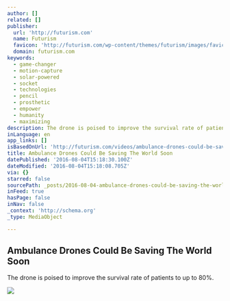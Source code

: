 ```yaml
---
author: []
related: []
publisher:
  url: 'http://futurism.com'
  name: Futurism
  favicon: 'http://futurism.com/wp-content/themes/futurism/images/favicon.png?v=3434'
  domain: futurism.com
keywords:
  - game-changer
  - motion-capture
  - solar-powered
  - socket
  - technologies
  - pencil
  - prosthetic
  - empower
  - humanity
  - maximizing
description: The drone is poised to improve the survival rate of patients to up to 80%.
inLanguage: en
app_links: []
isBasedOnUrl: 'http://futurism.com/videos/ambulance-drones-could-be-saving-the-world-soon/'
title: Ambulance Drones Could Be Saving The World Soon
datePublished: '2016-08-04T15:18:30.100Z'
dateModified: '2016-08-04T15:18:08.705Z'
via: {}
starred: false
sourcePath: _posts/2016-08-04-ambulance-drones-could-be-saving-the-world-soon.md
inFeed: true
hasPage: false
inNav: false
_context: 'http://schema.org'
_type: MediaObject

---
```

<article style=""><h1>Ambulance Drones Could Be Saving The World Soon</h1><p>The drone is poised to improve the survival rate of patients to up to 80%.</p><img src="http://futurism.com/wp-content/uploads/2016/08/Screen-Shot-2016-08-03-at-11.39.20-AM-600x315.png?v=1136830189" /></article>